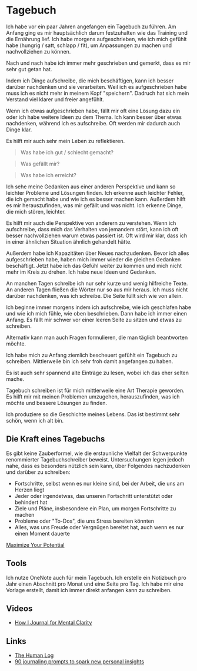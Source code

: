 # Tagebuch

Ich habe vor ein paar Jahren angefangen ein Tagebuch zu führen. Am Anfang ging es mir hauptsächlich darum festzuhalten wie das Training und die Ernährung lief. Ich habe morgens aufgeschrieben, wie ich mich gefühlt habe (hungrig / satt, schlapp / fit), um Anpassungen zu machen und nachvollziehen zu können.

Nach und nach habe ich immer mehr geschrieben und gemerkt, dass es mir sehr gut getan hat.

Indem ich Dinge aufschreibe, die mich beschäftigen, kann ich besser darüber nachdenken und sie verarbeiten. Weil ich es aufgeschrieben habe muss ich es nicht mehr in meinem Kopf "speichern". Dadruch hat sich mein Verstand viel klarer und freier angefühlt.

Wenn ich etwas aufgeschrieben habe, fällt mir oft eine Lösung dazu ein oder ich habe weitere Ideen zu dem Thema. Ich kann besser über etwas nachdenken, während ich es aufschreibe. Oft werden mir dadurch auch Dinge klar.

Es hilft mir auch sehr mein Leben zu reflektieren.

> Was habe ich gut / schlecht gemacht?

> Was gefällt mir?

> Was habe ich erreicht? 

Ich sehe meine Gedanken aus einer anderen Perspektive und kann so leichter Probleme und Lösungen finden. Ich erkenne auch leichter Fehler, die ich gemacht habe und wie ich es besser machen kann. Außerdem hilft es mir herauszufinden, was mir gefällt und was nicht. Ich erkenne Dinge, die mich stören, leichter.

Es hilft mir auch die Perspektive von anderern zu verstehen. Wenn ich aufschreibe, dass mich das Verhalten von jemandem stört, kann ich oft besser nachvollziehen warum etwas passiert ist. Oft wird mir klar, dass ich in einer ähnlichen Situation ähnlich gehandelt hätte.

Außerdem habe ich Kapazitäten über Neues nachzudenken. Bevor ich alles aufgeschrieben habe, haben mich immer wieder die gleichen Gedanken beschäftigt. Jetzt habe ich das Gefühl weiter zu kommen und mich nicht mehr im Kreis zu drehen. Ich habe neue Ideen und Gedanken.

An manchen Tagen schreibe ich nur sehr kurze und wenig hilfreiche Texte. An anderen Tagen fließen die Wörter nur so aus mir heraus. Ich muss nicht darüber nachdenken, was ich schreibe. Die Seite füllt sich wie von allein.

Ich beginne immer morgens indem ich aufschreibe, wie ich geschlafen habe und wie ich mich fühle, wie oben beschrieben. Dann habe ich immer einen Anfang. Es fällt mir schwer vor einer leeren Seite zu sitzen und etwas zu schreiben.

Alternativ kann man auch Fragen formulieren, die man täglich beantworten möchte.

Ich habe mich zu Anfang ziemlich bescheuert gefühlt ein Tagebuch zu schreiben. Mittlerweile bin ich sehr froh damit angefangen zu haben. 

Es ist auch sehr spannend alte Einträge zu lesen, wobei ich das eher selten mache. 

Tagebuch schreiben ist für mich mittlerweile eine Art Therapie geworden. Es hilft mir mit meinen Problemen umzugehen, herauszufinden, was ich möchte und bessere Lösungen zu finden.

Ich produziere so die Geschichte meines Lebens. Das ist bestimmt sehr schön, wenn ich alt bin.

## Die Kraft eines Tagebuchs

Es gibt keine Zauberformel, wie die erstaunliche Vielfalt der Schwerpunkte renommierter Tagebuchschreiber beweist. Untersuchungen legen jedoch nahe, dass es besonders nützlich sein kann, über Folgendes nachzudenken und darüber zu schreiben:

- Fortschritte, selbst wenn es nur kleine sind, bei der Arbeit, die uns am Herzen liegt
- Jeder oder irgendetwas, das unseren Fortschritt unterstützt oder behindert hat
- Ziele und Pläne, insbesondere ein Plan, um morgen Fortschritte zu machen
- Probleme oder "To-Dos", die uns Stress bereiten könnten
- Alles, was uns Freude oder Vergnügen bereitet hat, auch wenn es nur einen Moment dauerte

[Maximize Your Potential](https://www.goodreads.com/book/show/17944645-maximize-your-potential)

## Tools

Ich nutze OneNote auch für mein Tagebuch. Ich erstelle ein Notizbuch pro Jahr einen Abschnitt pro Monat und eine Seite pro Tag. Ich habe mir eine Vorlage erstellt, damit ich immer direkt anfangen kann zu schreiben.

## Videos

- [How I Journal for Mental Clarity](https://www.youtube.com/watch?v=rfeADdY1rHw&feature=share)

## Links

- [The Human Log](https://neilkakkar.com/the-human-log.html)
- [90 journaling prompts to spark new personal insights](https://nesslabs.com/journaling-prompts)
